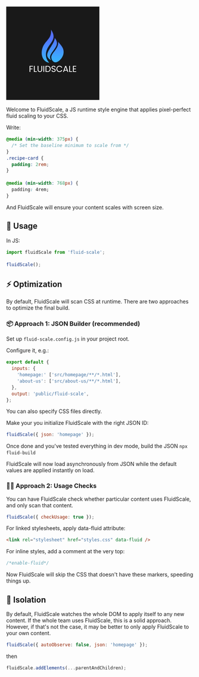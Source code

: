 ![Tool Logo](./assets/logo.jpg)

Welcome to FluidScale, a JS runtime style engine that applies pixel-perfect fluid scaling to your CSS.

Write:

```css
@media (min-width: 375px) {
  /* Set the baseline minimum to scale from */
}
.recipe-card {
  padding: 2rem;
}

@media (min-width: 768px) {
  padding: 4rem;
}
```

And FluidScale will ensure your content scales with screen size.

## 🚀 Usage

In JS:

```js
import fluidScale from 'fluid-scale';

fluidScale();
```

## ⚡ Optimization

By default, FluidScale will scan CSS at runtime.
There are two approaches to optimize the final build.

### 📦 Approach 1: JSON Builder (recommended)

Set up `fluid-scale.config.js` in your project root.

Configure it, e.g.:

```js
export default {
  inputs: {
    'homepage:' ['src/homepage/**/*.html'],
    'about-us': ['src/about-us/**/*.html'],
  },
  output: 'public/fluid-scale',
};
```

You can also specify CSS files directly.

Make your you initialize FluidScale with the right JSON ID:

```js
fluidScale({ json: 'homepage' });
```

Once done and you've tested everything in dev mode, build the JSON
`npx fluid-build`

FluidScale will now load asynchronously from JSON while the default values are applied instantly on load.

### 🕵️‍♂️ Approach 2: Usage Checks

You can have FluidScale check whether particular content uses FluidScale, and only scan that content.

```js
fluidScale({ checkUsage: true });
```

For linked stylesheets, apply data-fluid attribute:

```html
<link rel="stylesheet" href="styles.css" data-fluid />
```

For inline styles, add a comment at the very top:

```css
/*enable-fluid*/
```

Now FluidScale will skip the CSS that doesn't have these markers, speeding things up.

## 🧱 Isolation

By default, FluidScale watches the whole DOM to apply itself to any new content.
If the whole team uses FluidScale, this is a solid approach. However, if that's not the case, it may be better to only apply FluidScale to your own content.

```js
fluidScale({ autoObserve: false, json: 'homepage' });
```

then

```js
fluidScale.addElements(...parentAndChildren);
```
